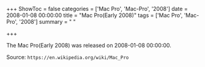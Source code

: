 +++
ShowToc = false
categories = ['Mac Pro', 'Mac-Pro', '2008']
date = 2008-01-08 00:00:00
title = "Mac Pro(Early 2008)"
tags = ['Mac Pro', 'Mac-Pro', '2008']
summary = " "

+++

The Mac Pro(Early 2008) was released on 2008-01-08 00:00:00.

Source: `https://en.wikipedia.org/wiki/Mac_Pro`


